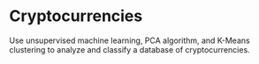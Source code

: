 # Cryptocurrencies
Use unsupervised machine learning, PCA algorithm, and K-Means clustering to analyze and classify a database of cryptocurrencies. 
